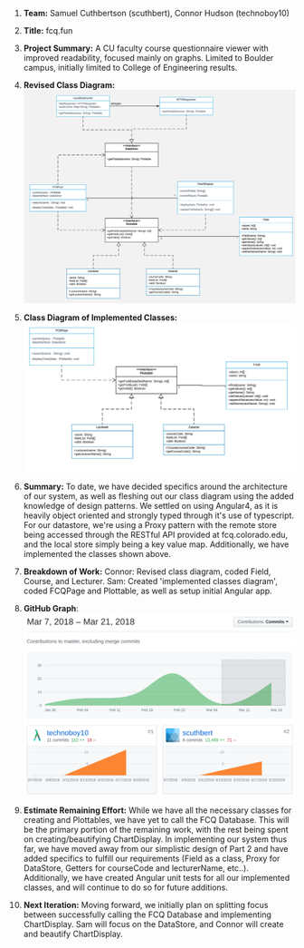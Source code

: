 1. **Team:** Samuel Cuthbertson (scuthbert), Connor Hudson (technoboy10)
2. **Title:** fcq.fun
3. **Project Summary:** A CU faculty course questionnaire viewer with improved readability, focused mainly on graphs. Limited to Boulder campus, initially limited to College of Engineering results.
4. **Revised Class Diagram:**
    ![fcq.fun Class Diagram](https://raw.githubusercontent.com/scuthbert/fcq.fun/master/Part3/RevisedClassDiagram.svg?sanitize=true)
5. **Class Diagram of Implemented Classes:** ![fcq.fun Class Diagram](https://raw.githubusercontent.com/scuthbert/fcq.fun/master/Part3/ImplementedClassDiagram.svg?sanitize=true)
6. **Summary:**
  To date, we have decided specifics around the architecture of our system, as well as fleshing out our class diagram using the added knowledge of design patterns. We settled on using Angular4, as it is heavily object oriented and strongly typed through it's use of typescript. For our datastore, we're using a Proxy pattern with the remote store being accessed through the RESTful API provided at fcq.colorado.edu, and the local store simply being a key value map.
  Additionally, we have implemented the classes shown above.
7. **Breakdown of Work:**
  Connor: Revised class diagram, coded Field, Course, and Lecturer. 
  Sam: Created 'implemented classes diagram', coded FCQPage and Plottable, as well as setup initial Angular app.
8. **GitHub Graph**:![fcq.fun Class Diagram](https://raw.githubusercontent.com/scuthbert/fcq.fun/master/Part3/GitHubGraph.png)


9. **Estimate Remaining Effort:**
  While we have all the necessary classes for creating and Plottables, we have yet to call the FCQ Database. This will be the primary portion of the remaining work, with the rest being spent on creating/beautifying ChartDisplay. In implementing our system thus far, we have moved away from our simplistic design of Part 2 and have added specifics to fulfill our requirements (Field as a class, Proxy for DataStore, Getters for courseCode and lecturerName, etc..). Additionally, we have created Angular unit tests for all our implemented classes, and will continue to do so for future additions. 
10. **Next Iteration:** Moving forward, we initially plan on splitting focus between successfully calling the FCQ Database and implementing ChartDisplay. Sam will focus on the DataStore, and Connor will create and beautify ChartDisplay. 
